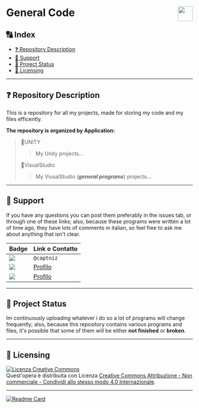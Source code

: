 # General Code <img src="logo.png" align="right" height="40px" /> <!-- omit in toc -->

## 🔠 Index <!-- omit in toc -->

- [❓ Repository Description](#-repository-description)
- [💬 Support](#-support)
- [🔄 Project Status](#-project-status)
- [📃 Licensing](#-licensing)

---

## ❓ Repository Description

This is a repository for all my projects, made for storing my code and my files efficently.

**The repository is organized by Application:**

> 📂UNITY
>
> > My Unity projects...
>
> 📂VisualStudio
>
> > My ViusalStudio (**_general programs_**) projects...

---

## 💬 Support

If you have any questions you can post them preferably in the issues tab, or through one of these links; also, because these programs were written a lot of time ago, they have lots of comments in italian, so feel free to ask me about anything that isn't clear.

| Badge                                                                                                                    | Link o Contatto                                             |
| ------------------------------------------------------------------------------------------------------------------------ | ----------------------------------------------------------- |
| <img src="https://img.shields.io/badge/Telegram-2CA5E0?style=for-the-badge&logo=telegram&logoColor=white" />             | `@captniz`                                                  |
| <img src="https://img.shields.io/badge/GitHub-100000?style=for-the-badge&logo=github&logoColor=white" />                 | [Profilo](https://github.com/Captniz)                       |
| <img src="https://img.shields.io/badge/Stack_Overflow-FE7A16?style=for-the-badge&logo=stack-overflow&logoColor=white" /> | [Profilo](https://stackoverflow.com/users/17375922/captniz) |

---

## 🔄 Project Status

Im continuously uploading whatever i do so a lot of programs will change frequently; also, because this repository contains various programs and files, it's possible that some of them will be either **not finished** or **broken**.

---

## 📃 Licensing

<a rel="license" href="http://creativecommons.org/licenses/by-nc-sa/4.0/"><img alt="Licenza Creative Commons" style="border-width:0" src="https://i.creativecommons.org/l/by-nc-sa/4.0/88x31.png" /></a><br />Quest'opera è distribuita con Licenza <a rel="license" href="http://creativecommons.org/licenses/by-nc-sa/4.0/">Creative Commons Attribuzione - Non commerciale - Condividi allo stesso modo 4.0 Internazionale</a>.

---

[![Readme Card](https://github-readme-stats.vercel.app/api/pin/?username=captniz&repo=Captniz&show_icons=true&bg_color=30,FF3F21,FA205B&title_color=fff&text_color=fff&icon_color=fff)](https://github.com/Captniz)
